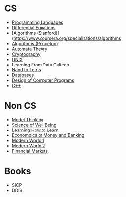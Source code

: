 # CS

- [Programming Languages](https://www.coursera.org/learn/programming-languages)
- [Differential Equations](https://www.udacity.com/course/differential-equations-in-action--cs222)
- [Algorithms (Stanford)](https://www.coursera.org/specializations/algorithms
- [Algorithms (Princeton)](https://www.coursera.org/learn/algorithms-part1)
- [Automata Theory](https://www.edx.org/course/automata-theory)
- [Cryptography](https://www.coursera.org/learn/crypto)
- [UNIX](https://missing.csail.mit.edu/)
- Learning From Data Caltech
- [Nand to Tetris](https://www.coursera.org/learn/build-a-computer)
- [Databases](https://www.edx.org/course/databases-5-sql)
- [Design of Computer Programs](https://www.udacity.com/course/design-of-computer-programs--cs212)
- [C++](https://www.coursera.org/projects/cpp-data-structures-in-the-stl)

# Non CS
- [Model Thinking](https://www.coursera.org/learn/model-thinking)
- [Science of Well Being](https://www.coursera.org/learn/the-science-of-well-being)
- [Learning How to Learn](https://www.coursera.org/learn/learning-how-to-learn)
- [Economoics of Money and Banking](https://www.coursera.org/learn/money-banking)
- [Modern World 1](https://www.coursera.org/learn/modern-world)
- [Modern World 2](https://www.coursera.org/learn/modern-world-2)
- [Financial Markets](https://www.youtube.com/playlist?list=PL8FB14A2200B87185)

# Books
- SICP
- DDIS

